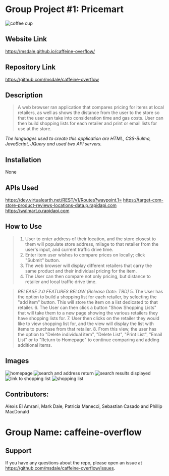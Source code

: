 # **Group Project #1: Pricemart**
<img src="https://github.com/msdale/caffeine-overflow/blob/feature/alexis/assets/images/Caffine%20Overflow%20Logo.png" alt="coffee cup"/>

## Website Link
https://msdale.github.io/caffeine-overflow/

## Repository Link
https://github.com/msdale/caffeine-overflow

## Description
>A web browser ran application that compares pricing for items at local retailers, as well as shows the distance from the user to the store so that the user can take into consideration time and gas costs. User can then build shopping lists for each retailer and print or email lists for use at the store. 

*The languages used to create this application are HTML, CSS-Bulma, JavaScript, JQuery and used two API servers.*

## Installation
 
None

## APIs Used
https://dev.virtualearth.net/REST/v1/Routes?waypoint.1=
https://target-com-store-product-reviews-locations-data.p.rapidapi.com
https://walmart.p.rapidapi.com

## How to Use
>1. User to enter address of their location, and the store closest to them will populate store address, milage to that retailer from the user's input, and current traffic drive time. 
>2. Enter item user wishes to compare prices on locally; click "Submit" button.
>3. The web browser will display different retailers that carry the same product and their individual pricing for the item.
>4. The User can then compare not only pricing, but distance to retailer and local traffic drive time.

>*RELEASE 2.0 FEATURES BELOW (Release Date: TBD)*
>5. The User has the option to build a shopping list for each retailer, by selecting the "add item" button. This will store the item on a list dedicated to that retailer.
>6. The User can then click a button "Show Shopping Lists" that will take them to a new page showing the various retailers they have shopping lists for.
>7. User then clicks on the retailer they would like to view shopping list for, and the view will display the list with items to purchase from that retailer. 
>8. From this view, the user has the option to "Delete individual item", "Delete List", "Print List", "Email List" or to "Return to Homepage" to continue comparing and adding additional items.

## Images

<img src="https://github.com/msdale/caffeine-overflow/blob/feature/alexis/assets/images/01-homepage%20view.jpg" alt="homepage"/>

<img src="https://github.com/msdale/caffeine-overflow/blob/feature/alexis/assets/images/02-search%20function%20and%20display.jpg" alt="search and address return"/>

<img src="https://github.com/msdale/caffeine-overflow/blob/feature/alexis/assets/images/03-%20search%20item%20displayed.jpg" alt="search results displayed"/>

<img src="https://github.com/msdale/caffeine-overflow/blob/feature/alexis/assets/images/04-link%20to%20shopping%20list.jpg" alt="link to shopping list"/>

<img src="https://github.com/msdale/caffeine-overflow/blob/feature/alexis/assets/images/05-view%20of%20shopping%20list%20page.jpg" alt="shopping list"/>

## Contributors: 
Alexis El Amrani, Mark Dale, Patricia Manecci, Sebastian Casado and Phillip MacDonald 
# Group Name:  caffeine-overflow
## Support
If you have any questions about the repo, please open an issue at https://github.com/msdale/caffeine-overflow/issues.
